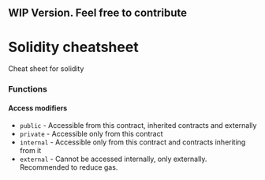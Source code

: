 ## WIP Version. Feel free to contribute

# Solidity cheatsheet
Cheat sheet for solidity

### Functions

#### Access modifiers

- ```public``` - Accessible from this contract, inherited contracts and externally
- ```private``` - Accessible only from this contract
- ```internal``` - Accessible only from this contract and contracts inheriting from it
- ```external``` - Cannot be accessed internally, only externally. Recommended to reduce gas.

